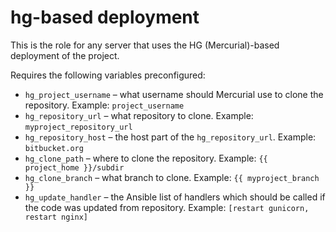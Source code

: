 # hg-based deployment

This is the role for any server that uses the HG (Mercurial)-based deployment of the project.

Requires the following variables preconfigured:

- `hg_project_username` – what username should Mercurial use to clone the repository.
  Example: `project_username`
- `hg_repository_url` – what repository to clone.
  Example: `myproject_repository_url`
- `hg_repository_host` – the host part of the `hg_repository_url`.
  Example: `bitbucket.org`
- `hg_clone_path` – where to clone the repository.
  Example: `{{ project_home }}/subdir`
- `hg_clone_branch` – what branch to clone.
  Example: `{{ myproject_branch }}`
- `hg_update_handler` – the Ansible list of handlers which should be called if
  the code was updated from repository.
  Example: `[restart gunicorn, restart nginx]`
